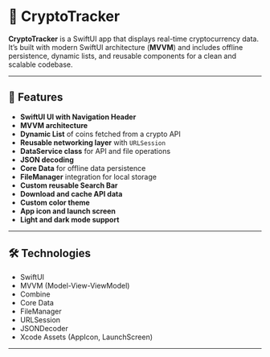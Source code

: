 # 🚀 CryptoTracker

**CryptoTracker** is a SwiftUI app that displays real-time cryptocurrency data. It’s built with modern SwiftUI architecture (**MVVM**) and includes offline persistence, dynamic lists, and reusable components for a clean and scalable codebase.

---

## 📌 Features

- **SwiftUI UI with Navigation Header**
- **MVVM architecture**
- **Dynamic List** of coins fetched from a crypto API
- **Reusable networking layer** with `URLSession`
- **DataService class** for API and file operations
- **JSON decoding**
- **Core Data** for offline data persistence
- **FileManager** integration for local storage
- **Custom reusable Search Bar**
- **Download and cache API data**
- **Custom color theme**
- **App icon and launch screen**
- **Light and dark mode support**

---

## 🛠 Technologies

- SwiftUI
- MVVM (Model-View-ViewModel)
- Combine
- Core Data
- FileManager
- URLSession
- JSONDecoder
- Xcode Assets (AppIcon, LaunchScreen)

---



